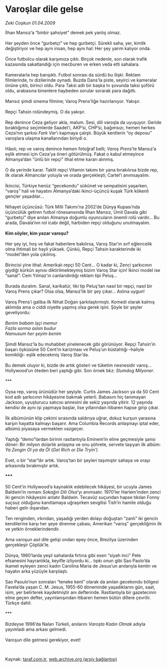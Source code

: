 # Varoşlar dile gelse

*Zeki Coşkun 01.04.2009*

<div class="taraf_structure_2col_1zq">
<div class="margen_n">



 <p>İlhan Mansız’a “binbir şahsiyet” demek pek yanlış olmaz. <br/><br/>Her şeyden önce “gurbetçi” ve hep gurbetçi. Sürekli saha, yer, kimlik değiştiriyor ve hep aynı insan, hep aynı hal: Her şey yarım kalıyor onda. <br/><br/>Önce futbolcu olarak karşımıza çıktı. Birçok nedenle, son olarak trafik kazasında sakatlandığı için mecburen ve erken veda etti sahalara. <br/><br/>Kameralarla hep barışıktı. Futbol sonrası da sürdü bu ilişki. Reklam filmlerinde, tv dizilerinde oynadı. Buzda Dans’la piste, seyirci ve kameralar önüne çıktı, birinci oldu. Para Taksi adlı bir başka tv şovunda taksi şoförü oldu, arabasına binenlere haybeden sorular sorarak para dağıttı. <br/><br/>Mansız şimdi sinema filmine; Varoş Prens’liğe hazırlanıyor. Yakışır. <br/><br/>Repçi Tahsin rolündeymiş. O da yakışır. <br/><br/>Rep denince Ceza geliyor akla, malum. Sesi, dili varoşla da uyuşuyor. Geride bıraktığımız seçimlerde Saadet’i, AKP’si, CHP’si, bağımsızı, hemen herkes Ceza’nın şarkısı <i>Fark Var</i>’ı kapmaya çalıştı. Büyük kentlerin “oy deposu” varoşlara ulaşma kanallarından biriydi o. <br/><br/>Hâsılı, rep ve varoş denince hemen fotoğraf belli; <i>Varoş Prens</i>’te Mansız’a eşlik etmesi için Ceza’ya öneri götürülmüş. Fakat o kabul etmeyince Almanya’dan “ünlü bir repçi” ithal etme kararı alınmış. <br/><br/>O da yerinde karar. Taklit repçi Vitamin takımı bir yana bırakılırsa bizde rep, ilk olarak Almancılar yoluyla ve orada gerçekleşti; Cartel’i anımsayalım. <br/><br/>İkincisi, Türkiye henüz “gecekondu” sükûnet ve sempatisini yaşarken, “varoş” hali ve hayatını Almanya’daki ikinci-üçüncü kuşak Türk kökenli gençler yaşadılar... <br/><br/>Nihayet üçüncüsü: Türk Milli Takımı’na 2002’de Dünya Kupası’nda üçüncülük getiren futbol rönesansında İlhan Mansız, Ümit Davala gibi “gurbetçi” diye anılan Almanya doğumlu oyuncuların önemli rolü vardır... Bu arada, Davala’nın rol icabı değil, harbiden repçi olduğunu unutmayalım. <b><br/><br/>Kim söyler, kim yazar varoşu? </b><br/><br/>Her şey iyi, hoş ve fakat haberlere bakılırsa, Varoş Star’ın sırf eğlencelik olma ihtimali bir hayli yüksek. Çünkü, Repçi Tahsin karakterinde iki “model”den yola çıkılmış. <br/><br/>Birincisi yine ithal: Amerikalı repçi 50 Cent... O kadar ki, Zenci şarkıcının giydiği kürkün aynısı diktirilmekteymiş bizim Varoş Star için! İkinci model ise “sanal”: Cem Yılmaz’ın canlandırdığı reklam tipi Peluş... <br/><br/>Burada duralım. Sanal, karikatür, tiki tip Peluş’tan nasıl bir repçi, nasıl bir Varoş Prens çıkar? Olsa olsa, Mansız’lık bir şey çıkar... Aslına uygun! <br/><br/>Varoş Prens’i galiba ilk Nihat Doğan şarkılaştırmıştı. Komedi olarak kalmış aklımda ama o ciddi niyetle yapmış olsa gerek işini. Şöyle bir şeyler geveliyordu:<i> <br/><br/>Benim babam işçi memur <br/>Fazla sorma aslım budur <br/>Namusum her şeyim benim</i> <br/><br/>Şimdi Mansız’la bu muhabbet yinelenecek gibi görünüyor. Repçi Tahsin’in başarı öyküsüne 50 Cent’in karizması ve Peluş’un küstahlığı –haliyle komikliği- eşlik edecekmiş Varoş Star’da. <br/><br/>Bu demek oluyor ki, bizde de artık gösteri ve tüketim nesnesidir varoş... Hollywood’un öteden beri yaptığı gibi. Son örnek bkz: <i>Slumdog Milyoner</i>. <br/><br/>*** <br/><br/>Oysa rep, varoş ürünüdür her şeyiyle. Curtis James Jackson ya da 50 Cent kod adlı şarkıcının hikâyesine bakmak yeterli. Babasını hiç tanımayan Jackson, uyuşturucu satıcısı annesini de sekiz yaşında yitirir. 12 yaşında kendisi de aynı işi yapmaya başlar, lise yıllarından itibaren hapse girip çıkar. <br/><br/>İlk albümünün klip çekimi sırasında saldırıya uğrar, dokuz kurşun yarasına karşın hayatta kalmayı başarır. Ama Columbia Records anlaşmayı iptal eder, albümü piyasaya vermekten vazgeçer. <br/><br/>Yaptığı “demo”lardan birinin rastlantıyla Eminem’in eline geçmesiyle şansı döner: Bir milyon dolarlık anlaşma ve onu şöhrete, servete taşıyan ilk albüm: <i>Ya Zengin Ol ya da Öl</i> (<i>Get Rich or Die Tryin’</i>) <br/><br/>Evet, o bir “star”dır artık. Varoş’tan bir şeyleri taşımıştır sahaya ve orayı arkasında bırakmıştır artık. <b><br/><br/>***</b> <br/><br/>50 Cent’in Hollywood’a kaynaklık edebilecek hikâyesi, bir ucuyla James Baldwin’in romanı <i>Sokağın Dili Olsa</i>’yı anımsatır. 1970’ler Harlem’inden zenci iki gencin hikâyesini anlatır Baldwin. Tecavüz suçundan hapse tıkılan Fonny suçsuz olduğunu kanıtlamaya uğraşırken sevgilisi Tish’in hamile olduğu haberi gelir dışarıdan. <br/><br/>Ten renginden, ırkından, yaşadığı yerden dolayı doğuştan “zanlı” iki gencin kendilerine karşı her şeye direnme çabası, Amerikan “varoş” gerçekliğinin ilk ve yetkin örneklerindendir. <br/><br/>Ama varoşun asıl dile gelişi ondan epey önce, Brezilya üzerinden gerçekleşir Çöplük’le. <br/><br/>Dünya, 1960’larda yeşil sahalarda fırtına gibi esen “siyah inci” Pele efsanesini hayranlıkla, keyifle izliyordu ki... tıpkı onun gibi Sao Paolo’da ikamet eyleyen zenci kadın Carolina Maria de Jesus’un anılarıyla kentin ve hayatın arka yüzüyle karşılaştı. <br/><br/>Sao Paoulo’nun sonraları “teneke kent” olarak da anılan gecekondu bölgesi Favela’da yaşan C. M. Jesus, 1955-60 döneminde yaşadıklarını gün, saat, isim, yer belirterek kaydetmiştir anı defterinde. Rastlantıyla bir gazetecinin eline geçen defter, yayınlanışından itibaren hemen bütün dillere çevrilir. Türkçe dahil. <br/><br/>*** <br/><br/>Bizdeyse 1996’da Nalan Türkeli, anılarını <i>Varoşta Kadın Olmak</i> adıyla yayımladı ama arkası gelmedi. <br/><br/>Varoşun dile gelmesi gerekiyor, evet!</p>

<br/>


<div id="taraf_not">
</div>

</div>


</div>

Kaynak: [taraf.com.tr](http://www.taraf.com.tr:80/makale/4791.htm), [web.archive.org (arşiv bağlantısı)](http://web.archive.org/web/20090517085312/http://www.taraf.com.tr:80/makale/4791.htm)

